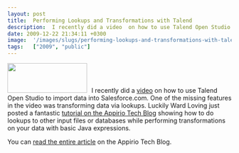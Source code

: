 ```yaml
---
layout: post
title:  Performing Lookups and Transformations with Talend
description:  I recently did a video  on how to use Talend Open Studio to import data into Salesforce.com. One of the missing features in the video was transforming data via lookups. Luckily Ward Loving just posted a fantastictutorial on the Appirio Tech Blog showing how to do lookups to other input files or databases while performing transformations on your data with basic Java expressions. You can read the entire article on the Appirio Tech Blog.
date: 2009-12-22 21:34:11 +0300
image:  '/images/slugs/performing-lookups-and-transformations-with-talend.jpg'
tags:   ["2009", "public"]
---
```

<p><a href="http://res.cloudinary.com/blog-jeffdouglas-com/image/upload/v1400399393/talend-logo_tqr5pe.jpg"><img class="alignleft size-full wp-image-1876" style="padding-right:10px;" title="talend-logo" src="http://res.cloudinary.com/blog-jeffdouglas-com/image/upload/v1400399393/talend-logo_tqr5pe.jpg" alt="" width="179" height="67" /></a>I recently did a <a href="/2009/12/02/video-talend-open-studio/" target="_blank">video</a> on how to use Talend Open Studio to import data into Salesforce.com. One of the missing features in the video was transforming data via lookups. Luckily Ward Loving just posted a fantastic <a href="http://techblog.appirio.com/2009/12/performing-lookups-and-transformations.html" target="_blank">tutorial on the Appirio Tech Blog</a> showing how to do lookups to other input files or databases while performing transformations on your data with basic Java expressions.</p>
<p>You can <a href="http://techblog.appirio.com/2009/12/performing-lookups-and-transformations.html" target="_blank">read the entire article</a> on the Appirio Tech Blog.</p>

